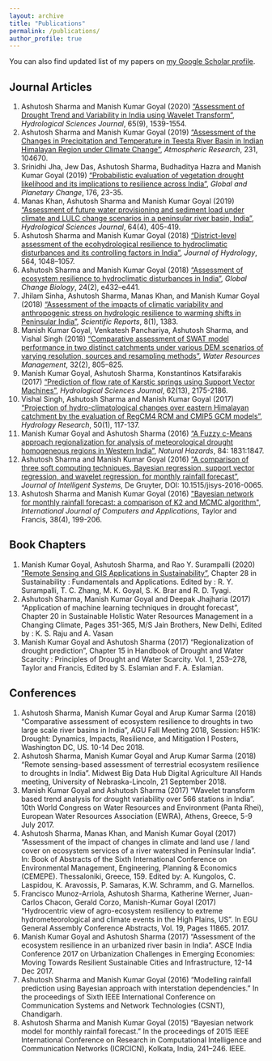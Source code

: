 ```yaml
---
layout: archive
title: "Publications"
permalink: /publications/
author_profile: true
---
```


You can also find updated list of my papers on [my Google Scholar profile](https://scholar.google.co.in/citations?user=15sE22kAAAAJ&hl=en).

## Journal Articles 

1. Ashutosh Sharma and Manish Kumar Goyal (2020) [“Assessment of Drought Trend and Variability in India using Wavelet Transform”](https://www.tandfonline.com/doi/abs/10.1080/02626667.2020.1754422), *Hydrological Sciences Journal*, 65(9), 1539-1554. <br/>
1. Ashutosh Sharma and Manish Kumar Goyal (2019) [“Assessment of the Changes in Precipitation and Temperature in Teesta River Basin in Indian Himalayan Region under Climate Change”](https://www.sciencedirect.com/science/article/pii/S0169809519307616?via%3Dihub), *Atmospheric Research*, 231, 104670. <br/>
1. Srinidhi Jha, Jew Das, Ashutosh Sharma, Budhaditya Hazra and Manish Kumar Goyal (2019) [“Probabilistic evaluation of vegetation drought likelihood and its implications to resilience across India”](https://www.sciencedirect.com/science/article/pii/S0921818118305496), *Global and Planetary Change*, 176, 23-35. <br/>
1. Manas Khan, Ashutosh Sharma and Manish Kumar Goyal (2019) [“Assessment of future water provisioning and sediment load under climate and LULC change scenarios in a peninsular river basin, India”](https://www.tandfonline.com/doi/full/10.1080/02626667.2019.1584401), *Hydrological Sciences Journal*, 64(4), 405-419. <br/>
1. Ashutosh Sharma and Manish Kumar Goyal (2018) [“District-level assessment of the ecohydrological resilience to hydroclimatic disturbances and its controlling factors in India”](https://www.sciencedirect.com/science/article/pii/S0022169418305936/), *Journal of Hydrology*, 564, 1048–1057. <br/>
1. Ashutosh Sharma and Manish Kumar Goyal (2018) [“Assessment of ecosystem resilience to hydroclimatic disturbances in India”](https://onlinelibrary.wiley.com/doi/full/10.1111/gcb.13874), *Global Change Biology*, 24(2), e432–e441. <br/>
1. Jhilam Sinha, Ashutosh Sharma, Manas Khan, and Manish Kumar Goyal (2018) [“Assessment of the impacts of climatic variability and anthropogenic stress on hydrologic resilience to warming shifts in Peninsular India”](https://www.nature.com/articles/s41598-018-32091-0), *Scientific Reports*, 8(1), 1383. <br/>
1. Manish Kumar Goyal, Venkatesh Panchariya, Ashutosh Sharma, and Vishal Singh (2018) [“Comparative assessment of SWAT model performance in two distinct catchments under various DEM scenarios of varying resolution, sources and resampling methods”](https://link.springer.com/article/10.1007/s11269-017-1840-1), *Water Resources Management*, 32(2), 805–825. <br/>
1. Manish Kumar Goyal, Ashutosh Sharma, Konstantinos Katsifarakis (2017) [“Prediction of flow rate of Karstic springs using Support Vector Machines”](http://www.tandfonline.com/doi/full/10.1080/02626667.2017.1371847), *Hydrological Sciences Journal*, 62(13), 2175-2186.   <br/>
1. Vishal Singh, Ashutosh Sharma and Manish Kumar Goyal (2017) [“Projection of hydro-climatological changes over eastern Himalayan catchment by the evaluation of RegCM4 RCM and CMIP5 GCM models”](https://iwaponline.com/hr/article-abstract/doi/10.2166/nh.2017.193/38820/Projection-of-hydro-climatological-changes-over?redirectedFrom=fulltext), *Hydrology Research*, 50(1), 117-137. <br/>
1. Manish Kumar Goyal and Ashutosh Sharma (2016) [“A Fuzzy c-Means approach regionalization for analysis of meteorological drought homogeneous regions in Western India”](https://link.springer.com/article/10.1007/s11069-016-2520-9), *Natural Hazards*, 84: 1831:1847. <br/>
1. Ashutosh Sharma and Manish Kumar Goyal (2016) [“A comparison of three soft computing techniques, Bayesian regression, support vector regression, and wavelet regression, for monthly rainfall forecast”](https://www.degruyter.com/view/j/jisys.ahead-of-print/jisys-2016-0065/jisys-2016-0065.xml), *Journal of Intelligent Systems*, De Gruyter, DOI: 10.1515/jisys-2016-0065. <br/>
1. Ashutosh Sharma and Manish Kumar Goyal (2016) ["Bayesian network for monthly rainfall forecast: a comparison of K2 and MCMC algorithm"](https://www.tandfonline.com/doi/abs/10.1080/1206212X.2016.1237131), *International Journal of Computers and Applications*, Taylor and Francis, 38(4), 199-206. 

## Book Chapters

1. Manish Kumar Goyal, Ashutosh Sharma, and Rao Y. Surampalli (2020) [”Remote Sensing and GIS Applications in Sustainability”](https://onlinelibrary.wiley.com/doi/abs/10.1002/9781119434016.ch28), Chapter 28 in Sustainability : Fundamentals and Applications. Edited by : R. Y. Surampalli, T. C. Zhang, M. K. Goyal, S. K. Brar and R. D. Tyagi. 
1. Ashutosh Sharma, Manish Kumar Goyal and Deepak Jhajharia (2017) “Application of machine learning techniques in drought forecast”, Chapter 20 in Sustainable Holistic Water Resources Management in a Changing Climate, Pages 351-365, M/S Jain Brothers, New Delhi, Edited by : K. S. Raju and A. Vasan
1. Manish Kumar Goyal and Ashutosh Sharma (2017) “Regionalization of drought prediction”, Chapter 15 in Handbook of Drought and Water Scarcity : Principles of Drought and Water Scarcity. Vol. 1, 253–278, Taylor and Francis, Edited by S. Eslamian and F. A. Eslamian. 

## Conferences

1. Ashutosh Sharma, Manish Kumar Goyal and Arup Kumar Sarma (2018) “Comparative assessment of ecosystem resilience to droughts in two large scale river basins in India”, AGU Fall Meeting 2018, Session: H51K: Drought: Dynamics, Impacts, Resilience, and Mitigation I Posters, Washington DC, US. 10-14 Dec 2018.
1. Ashutosh Sharma, Manish Kumar Goyal and Arup Kumar Sarma (2018) “Remote sensing-based assessment of terrestrial ecosystem resilience to droughts in India”. Midwest Big Data Hub Digital Agriculture All Hands meeting, University of Nebraska-Lincoln, 21 September 2018.
1. Manish Kumar Goyal and Ashutosh Sharma (2017) “Wavelet transform based trend analysis for drought variability over 566 stations in India”. 10th World Congress on Water Resources and Environment (Panta Rhei), European Water Resources Association (EWRA), Athens, Greece, 5-9 July 2017.
1. Ashutosh Sharma, Manas Khan, and Manish Kumar Goyal (2017) “Assessment of the impact of changes in climate and land use / land cover on ecosystem services of a river watershed in Peninsular India”. In: Book of Abstracts of the Sixth International Conference on Environmental Management, Engineering, Planning & Economics (CEMEPE). Thessaloniki, Greece, 159. Edited by: A. Kungolos, C. Laspidou, K. Aravossis, P. Samaras, K.W. Schramm, and G. Marnellos.
1. Francisco Munoz-Arriola, Ashutosh Sharma, Katherine Werner, Juan-Carlos Chacon, Gerald Corzo, Manish-Kumar Goyal (2017) “Hydrocentric view of agro-ecosystem resiliency to extreme hydrometeorological and climate events in the High Plains, US”. In EGU General Assembly Conference Abstracts, Vol. 19, Pages 11865. 2017.
1. Manish Kumar Goyal and Ashutosh Sharma (2017) “Assessment of the ecosystem resilience in an urbanized river basin in India”. ASCE India Conference 2017 on Urbanization Challenges in Emerging Economies: Moving Towards Resilient Sustainable Cities and Infrastructure, 12-14 Dec 2017. 
1. Ashutosh Sharma and Manish Kumar Goyal (2016) “Modelling rainfall prediction using Bayesian approach with interstation dependencies.” In the proceedings of Sixth IEEE International Conference on Communication Systems and Network Technologies (CSNT), Chandigarh.
1. Ashutosh Sharma and Manish Kumar Goyal (2015) “Bayesian network model for monthly rainfall forecast.” In the proceedings of 2015 IEEE International Conference on Research in Computational Intelligence and Communication Networks (ICRCICN), Kolkata, India, 241–246. IEEE.
